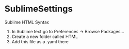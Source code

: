 # SublimeSettings
Sublime HTML Syntax


1. In Sublime text go to Preferences -> Browse Packages...
2. Create a new folder called HTML
3. Add this file as a .yaml there
